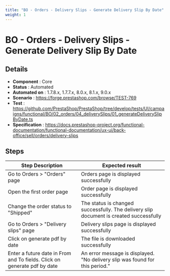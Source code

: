 ```yaml
---
title: "BO - Orders - Delivery Slips - Generate Delivery Slip By Date"
weight: 1
---
```


# BO - Orders - Delivery Slips - Generate Delivery Slip By Date
## Details
* **Component** : Core
* **Status** : Automated
* **Automated on** : 1.7.8.x, 1.7.7.x, 8.0.x, 8.1.x, 9.0.x
* **Scenario** : https://forge.prestashop.com/browse/TEST-769
* **Test** : https://github.com/PrestaShop/PrestaShop/tree/develop/tests/UI/campaigns/functional/BO/02_orders/04_deliverySlips/01_generateDeliverySlipByDate.ts
* **Specification** : https://docs.prestashop-project.org/functional-documentation/functional-documentation/ux-ui/back-office/sell/orders/delivery-slips

## Steps
| Step Description | Expected result |
| ----- | ----- |
| Go to Orders > "Orders" page | Orders page is displayed successfully |
| Open the first order page | Order page is displayed successfully |
| Change the order status to "Shipped" | The status is changed successfully. The delivery slip document is created successfully |
| Go to Orders > "Delivery slips" page | Delivery slips page is displayed successfully |
| Click on generate pdf by date | The file is downloaded successfully |
| Enter a future date in From and To fields. Click on generate pdf by date | An error message is displayed. "No delivery slip was found for this period." |
